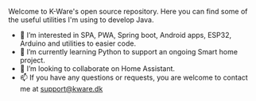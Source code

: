 Welcome to K-Ware's open source repository.
Here you can find some of the useful utilities I'm using to develop Java.

- 👀 I’m interested in SPA, PWA, Spring boot, Android apps, ESP32, Arduino and utilities to easier code.
- 🌱 I’m currently learning Python to support an ongoing Smart home project.
- 💞️ I’m looking to collaborate on Home Assistant.
- 📫 If you have any questions or requests, you are welcome to contact me at support@kware.dk

<!---
kwaredk/kwaredk is a ✨ special ✨ repository because its `README.md` (this file) appears on your GitHub profile.
You can click the Preview link to take a look at your changes.
--->
